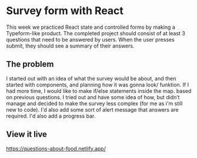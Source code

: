 # Survey form with React
This week we practiced React state and controlled forms by making a Typeform-like product. The completed project should consist of at least 3 questions that need to be answered by users. When the user presses submit, they should see a summary of their answers.
 
## The problem
 
I started out with an idea of what the survey would be about, and then started with components, and planning how it was gonna look/ funktion. If I had more time, I would like to make if/else statements inside the map. based on previous questions. I tried out and have some idea of how, but didn’t manage and decided to make the survey less complex (for me as i'm still new to code). I'd also add some sort of alert message that answers are required. I'd also add a progress bar.
 
## View it live
 
https://questions-about-food.netlify.app/
